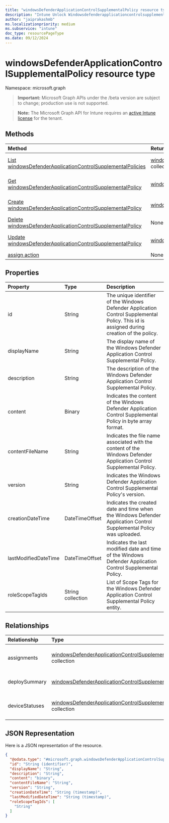 ```yaml
---
title: "windowsDefenderApplicationControlSupplementalPolicy resource type"
description: "Intune Unlock Windowsdefenderapplicationcontrolsupplementalpolicy Resources ."
author: "jaiprakashmb"
ms.localizationpriority: medium
ms.subservice: "intune"
doc_type: resourcePageType
ms.date: 09/12/2024
---
```


# windowsDefenderApplicationControlSupplementalPolicy resource type

Namespace: microsoft.graph

> **Important:** Microsoft Graph APIs under the /beta version are subject to change; production use is not supported.

> **Note:** The Microsoft Graph API for Intune requires an [active Intune license](https://go.microsoft.com/fwlink/?linkid=839381) for the tenant.



## Methods
|Method|Return Type|Description|
|:---|:---|:---|
|[List windowsDefenderApplicationControlSupplementalPolicies](../api/intune-unlock-windowsdefenderapplicationcontrolsupplementalpolicy-list.md)|[windowsDefenderApplicationControlSupplementalPolicy](../resources/intune-unlock-windowsdefenderapplicationcontrolsupplementalpolicy.md) collection|List properties and relationships of the [windowsDefenderApplicationControlSupplementalPolicy](../resources/intune-unlock-windowsdefenderapplicationcontrolsupplementalpolicy.md) objects.|
|[Get windowsDefenderApplicationControlSupplementalPolicy](../api/intune-unlock-windowsdefenderapplicationcontrolsupplementalpolicy-get.md)|[windowsDefenderApplicationControlSupplementalPolicy](../resources/intune-unlock-windowsdefenderapplicationcontrolsupplementalpolicy.md)|Read properties and relationships of the [windowsDefenderApplicationControlSupplementalPolicy](../resources/intune-unlock-windowsdefenderapplicationcontrolsupplementalpolicy.md) object.|
|[Create windowsDefenderApplicationControlSupplementalPolicy](../api/intune-unlock-windowsdefenderapplicationcontrolsupplementalpolicy-create.md)|[windowsDefenderApplicationControlSupplementalPolicy](../resources/intune-unlock-windowsdefenderapplicationcontrolsupplementalpolicy.md)|Create a new [windowsDefenderApplicationControlSupplementalPolicy](../resources/intune-unlock-windowsdefenderapplicationcontrolsupplementalpolicy.md) object.|
|[Delete windowsDefenderApplicationControlSupplementalPolicy](../api/intune-unlock-windowsdefenderapplicationcontrolsupplementalpolicy-delete.md)|None|Deletes a [windowsDefenderApplicationControlSupplementalPolicy](../resources/intune-unlock-windowsdefenderapplicationcontrolsupplementalpolicy.md).|
|[Update windowsDefenderApplicationControlSupplementalPolicy](../api/intune-unlock-windowsdefenderapplicationcontrolsupplementalpolicy-update.md)|[windowsDefenderApplicationControlSupplementalPolicy](../resources/intune-unlock-windowsdefenderapplicationcontrolsupplementalpolicy.md)|Update the properties of a [windowsDefenderApplicationControlSupplementalPolicy](../resources/intune-unlock-windowsdefenderapplicationcontrolsupplementalpolicy.md) object.|
|[assign action](../api/intune-unlock-windowsdefenderapplicationcontrolsupplementalpolicy-assign.md)|None||

## Properties
|Property|Type|Description|
|:---|:---|:---|
|id|String|The unique identifier of the Windows Defender Application Control Supplemental Policy. This id is assigned during creation of the policy.|
|displayName|String|The display name of the Windows Defender Application Control Supplemental Policy.|
|description|String|The description of the Windows Defender Application Control Supplemental Policy.|
|content|Binary|Indicates the content of the Windows Defender Application Control Supplemental Policy in byte array format.|
|contentFileName|String|Indicates the file name associated with the content of the Windows Defender Application Control Supplemental Policy.|
|version|String|Indicates the Windows Defender Application Control Supplemental Policy's version.|
|creationDateTime|DateTimeOffset|Indicates the created date and time when the Windows Defender Application Control Supplemental Policy was uploaded.|
|lastModifiedDateTime|DateTimeOffset|Indicates the last modified date and time of the Windows Defender Application Control Supplemental Policy.|
|roleScopeTagIds|String collection|List of Scope Tags for the Windows Defender Application Control Supplemental Policy entity.|

## Relationships
|Relationship|Type|Description|
|:---|:---|:---|
|assignments|[windowsDefenderApplicationControlSupplementalPolicyAssignment](../resources/intune-unlock-windowsdefenderapplicationcontrolsupplementalpolicyassignment.md) collection|The associated group assignments for the Windows Defender Application Control Supplemental Policy.|
|deploySummary|[windowsDefenderApplicationControlSupplementalPolicyDeploymentSummary](../resources/intune-unlock-windowsdefenderapplicationcontrolsupplementalpolicydeploymentsummary.md)|WindowsDefenderApplicationControl supplemental policy deployment summary.|
|deviceStatuses|[windowsDefenderApplicationControlSupplementalPolicyDeploymentStatus](../resources/intune-unlock-windowsdefenderapplicationcontrolsupplementalpolicydeploymentstatus.md) collection|The list of device deployment states for this WindowsDefenderApplicationControl supplemental policy.|

## JSON Representation
Here is a JSON representation of the resource.
<!-- {
  "blockType": "resource",
  "keyProperty": "id",
  "@odata.type": "microsoft.graph.windowsDefenderApplicationControlSupplementalPolicy"
}
-->
``` json
{
  "@odata.type": "#microsoft.graph.windowsDefenderApplicationControlSupplementalPolicy",
  "id": "String (identifier)",
  "displayName": "String",
  "description": "String",
  "content": "binary",
  "contentFileName": "String",
  "version": "String",
  "creationDateTime": "String (timestamp)",
  "lastModifiedDateTime": "String (timestamp)",
  "roleScopeTagIds": [
    "String"
  ]
}
```
